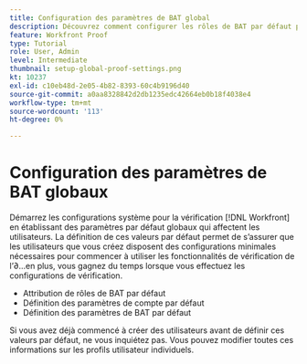 ```yaml
---
title: Configuration des paramètres de BAT global
description: Découvrez comment configurer les rôles de BAT par défaut pour les utilisateurs ; paramètres du compte de vérification par défaut ; et les paramètres de BAT par défaut pour la vérification .
feature: Workfront Proof
type: Tutorial
role: User, Admin
level: Intermediate
thumbnail: setup-global-proof-settings.png
kt: 10237
exl-id: c10eb48d-2e05-4b82-8393-60c4b9196d40
source-git-commit: a0aa8328842d2db1235edc42664eb0b18f4038e4
workflow-type: tm+mt
source-wordcount: '113'
ht-degree: 0%

---
```


# Configuration des paramètres de BAT globaux

Démarrez les configurations système pour la vérification [!DNL Workfront] en établissant des paramètres par défaut globaux qui affectent les utilisateurs. La définition de ces valeurs par défaut permet de s’assurer que les utilisateurs que vous créez disposent des configurations minimales nécessaires pour commencer à utiliser les fonctionnalités de vérification de l’∂...en plus, vous gagnez du temps lorsque vous effectuez les configurations de vérification.

* Attribution de rôles de BAT par défaut
* Définition des paramètres de compte par défaut
* Définition des paramètres de BAT par défaut

Si vous avez déjà commencé à créer des utilisateurs avant de définir ces valeurs par défaut, ne vous inquiétez pas. Vous pouvez modifier toutes ces informations sur les profils utilisateur individuels.
